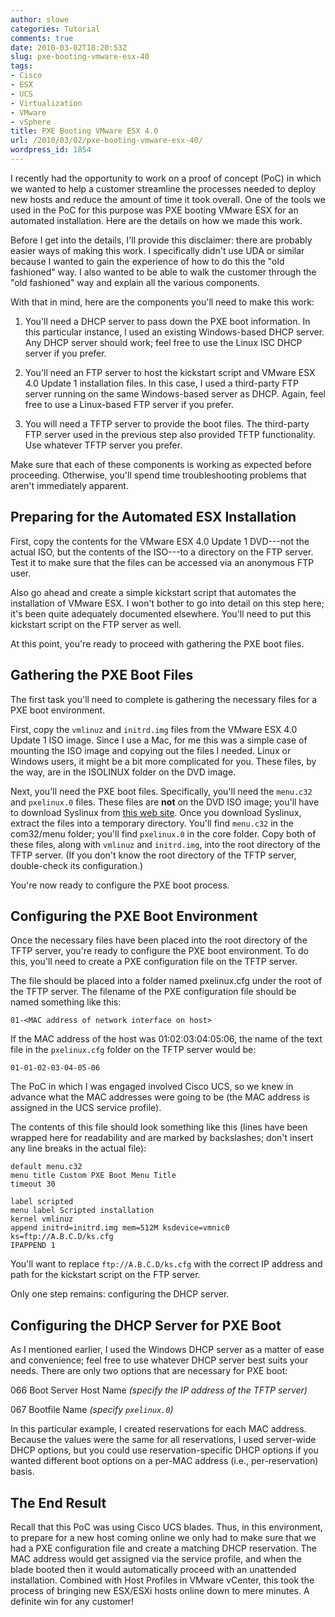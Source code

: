 ```yaml
---
author: slowe
categories: Tutorial
comments: true
date: 2010-03-02T18:20:53Z
slug: pxe-booting-vmware-esx-40
tags:
- Cisco
- ESX
- UCS
- Virtualization
- VMware
- vSphere
title: PXE Booting VMware ESX 4.0
url: /2010/03/02/pxe-booting-vmware-esx-40/
wordpress_id: 1854
---
```


I recently had the opportunity to work on a proof of concept (PoC) in which we wanted to help a customer streamline the processes needed to deploy new hosts and reduce the amount of time it took overall. One of the tools we used in the PoC for this purpose was PXE booting VMware ESX for an automated installation. Here are the details on how we made this work.

Before I get into the details, I'll provide this disclaimer: there are probably easier ways of making this work. I specifically didn't use UDA or similar because I wanted to gain the experience of how to do this the "old fashioned" way. I also wanted to be able to walk the customer through the "old fashioned" way and explain all the various components.

With that in mind, here are the components you'll need to make this work:

1. You'll need a DHCP server to pass down the PXE boot information. In this particular instance, I used an existing Windows-based DHCP server. Any DHCP server should work; feel free to use the Linux ISC DHCP server if you prefer.

2. You'll need an FTP server to host the kickstart script and VMware ESX 4.0 Update 1 installation files. In this case, I used a third-party FTP server running on the same Windows-based server as DHCP. Again, feel free to use a Linux-based FTP server if you prefer.

3. You will need a TFTP server to provide the boot files. The third-party FTP server used in the previous step also provided TFTP functionality. Use whatever TFTP server you prefer.

Make sure that each of these components is working as expected before proceeding. Otherwise, you'll spend time troubleshooting problems that aren't immediately apparent.

## Preparing for the Automated ESX Installation

First, copy the contents for the VMware ESX 4.0 Update 1 DVD---not the actual ISO, but the contents of the ISO---to a directory on the FTP server. Test it to make sure that the files can be accessed via an anonymous FTP user.

Also go ahead and create a simple kickstart script that automates the installation of VMware ESX. I won't bother to go into detail on this step here; it's been quite adequately documented elsewhere. You'll need to put this kickstart script on the FTP server as well.

At this point, you're ready to proceed with gathering the PXE boot files.

## Gathering the PXE Boot Files

The first task you'll need to complete is gathering the necessary files for a PXE boot environment.

First, copy the `vmlinuz` and `initrd.img` files from the VMware ESX 4.0 Update 1 ISO image. Since I use a Mac, for me this was a simple case of mounting the ISO image and copying out the files I needed. Linux or Windows users, it might be a bit more complicated for you. These files, by the way, are in the ISOLINUX folder on the DVD image.

Next, you'll need the PXE boot files. Specifically, you'll need the `menu.c32` and `pxelinux.0` files. These files are **not** on the DVD ISO image; you'll have to download Syslinux from [this web site](http://syslinux.zytor.com/wiki/index.php/The_Syslinux_Project). Once you download Syslinux, extract the files into a temporary directory. You'll find `menu.c32` in the com32/menu folder; you'll find `pxelinux.0` in the core folder. Copy both of these files, along with `vmlinuz` and `initrd.img`, into the root directory of the TFTP server. (If you don't know the root directory of the TFTP server, double-check its configuration.)

You're now ready to configure the PXE boot process.

## Configuring the PXE Boot Environment

Once the necessary files have been placed into the root directory of the TFTP server, you're ready to configure the PXE boot environment. To do this, you'll need to create a PXE configuration file on the TFTP server.

The file should be placed into a folder named pxelinux.cfg under the root of the TFTP server. The filename of the PXE configuration file should be named something like this:

```text
01-<MAC address of network interface on host>
```

If the MAC address of the host was 01:02:03:04:05:06, the name of the text file in the `pxelinux.cfg` folder on the TFTP server would be:

```text
01-01-02-03-04-05-06
```

The PoC in which I was engaged involved Cisco UCS, so we knew in advance what the MAC addresses were going to be (the MAC address is assigned in the UCS service profile).

The contents of this file should look something like this (lines have been wrapped here for readability and are marked by backslashes; don't insert any line breaks in the actual file):

```text
default menu.c32  
menu title Custom PXE Boot Menu Title  
timeout 30  

label scripted  
menu label Scripted installation  
kernel vmlinuz  
append initrd=initrd.img mem=512M ksdevice=vmnic0 ks=ftp://A.B.C.D/ks.cfg  
IPAPPEND 1
```

You'll want to replace `ftp://A.B.C.D/ks.cfg` with the correct IP address and path for the kickstart script on the FTP server.

Only one step remains: configuring the DHCP server.

## Configuring the DHCP Server for PXE Boot

As I mentioned earlier, I used the Windows DHCP server as a matter of ease and convenience; feel free to use whatever DHCP server best suits your needs. There are only two options that are necessary for PXE boot:

066 Boot Server Host Name _(specify the IP address of the TFTP server)_  

067 Bootfile Name _(specify `pxelinux.0`)_

In this particular example, I created reservations for each MAC address. Because the values were the same for all reservations, I used server-wide DHCP options, but you could use reservation-specific DHCP options if you wanted different boot options on a per-MAC address (i.e., per-reservation) basis.

## The End Result

Recall that this PoC was using Cisco UCS blades. Thus, in this environment, to prepare for a new host coming online we only had to make sure that we had a PXE configuration file and create a matching DHCP reservation. The MAC address would get assigned via the service profile, and when the blade booted then it would automatically proceed with an unattended installation. Combined with Host Profiles in VMware vCenter, this took the process of bringing new ESX/ESXi hosts online down to mere minutes. A definite win for any customer!
